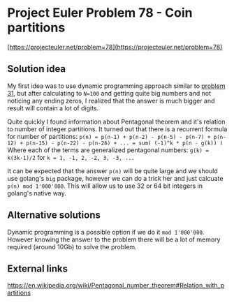 # Project Euler Problem 78 - Coin partitions

[https://projecteuler.net/problem=78](https://projecteuler.net/problem=78)

## Solution idea

My first idea was to use dynamic programming approach similar to [problem 31](../problem_31), but after calculating to `N=100` and getting quite big numbers and not noticing any ending zeros, I realized that the answer is much bigger and result will contain a lot of digits.

Quite quickly I found information about Pentagonal theorem and it's relation to number of integer partitions.
It turned out that there is a recurrent formula for number of partitions:
`p(n) = p(n-1) + p(n-2) - p(n-5) - p(n-7) + p(n-12) + p(n-15) - p(n-22) - p(n-26) + ... = sum( (-1)^k * p(n - g(k)) )`
Where each of the terms are generalized pentagonal numbers: `g(k) = k(3k-1)/2` for `k = 1, -1, 2, -2, 3, -3, ...`

It can be expected that the answer `p(n)` will be quite large and we should use golang's `big` package, however we can do a trick her and just calcuate `p(n) mod 1'000'000`. This will allow us to use 32 or 64 bit integers in golang's native way.

## Alternative solutions

Dynamic programming is a possible option if we do it `mod 1'000'000`. However knowing the answer to the problem there will be a lot of memory required (around 10Gb) to solve the problem.

## External links

https://en.wikipedia.org/wiki/Pentagonal_number_theorem#Relation_with_partitions
